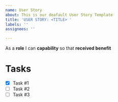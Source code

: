```yaml
---
name: User Story
about: This is our deafault User Story Template
title: 'USER STORY: <TITLE> '
labels: ''
assignees: ''

---
```


As a **role** I can **capability** so that **received benefit**

# Tasks

- [x] Task #1
- [ ] Task #2
- [ ] Task #3
